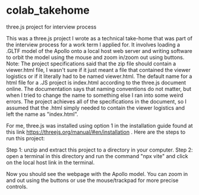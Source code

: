 # colab_takehome
three.js project for interview process

This was a three.js project I wrote as a technical take-home that was part of the interview process for a work term I applied for. It involves loading a .GLTF model of the Apollo onto a local host web server and writing software to orbit the model using the mouse and zoom in/zoom out using buttons. Note: The project specifications said that the zip file should contain a viewer.html file, I wasn't sure if it just meant a file that contained the viewer logistics or if it literally had to be named viewer.html. The default name for a html file for a .JS project is index.html according to the three.js document online. The documentation says that naming conventions do not matter, but when I tried to change the name to something else I ran into some weird errors. The project achieves all of the specifications in the document, so I assumed that the .html simply needed to contain the viewer logistics and left the name as "index.html".


For me, three.js was installed using option 1 in the installation guide found at this link https://threejs.org/manual/#en/installation . Here are the steps to run this project: 

Step 1: unzip and extract this project to a directory in your computer.
Step 2: open a terminal in this directory and run the command "npx vite" and click on the local host link in the terminal.

Now you should see the webpage with the Apollo model. You can zoom in and out using the buttons or use the mouse/trackpad for more precise controls.
